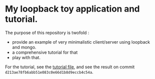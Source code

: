 # My loopback toy application and tutorial.


The purpose of this repository is twofold :

- provide an example of very minimalistic client/server using loopback and mongo.
- a comprehensive tutorial for that 
- play with that.

For the tutorial, see the [tutorial file](TUTORIAL.md), and see the result on commit `d213ae78fb6abb51e083c0e66d1b8d9eccb4c54a`.
